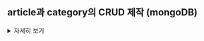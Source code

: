 ## article과 category의 CRUD 제작 (mongoDB)

<details>
  <summary>자세히 보기</summary>

  - article의 CRUD
  
    ![](https://velog.velcdn.com/images/katej927/post/c357997a-b313-450a-a8be-a0207ca92baf/image.gif)
    
    - 방법

  	  1. MongoDB 설정 ([코드 링크](https://github.com/katej927/kate-devlog/blob/main/src/libs/mongodb.ts))
         
         - MongoDB와의 연결
  
           `mongoose` 라이브러리 활용
    
         - MongoDB URI

           환경 변수로 관리되며, 이를 통해 데이터베이스에 연결함
       2. 스키마 정의 ([코드 링크](https://github.com/katej927/kate-devlog/blob/main/src/models/article.ts))

          `articleSchema`는 `title`, `content`, `category` 필드를 가지며, `content`는 `ArticleContent` 모델을, `category`는 `Category` 모델을 참조함. `timestamps` 옵션을 통해 자동으로 `createdAt`과 `updatedAt` 필드를 추가함.
       3. CRUD 구현 ([코드 링크](https://github.com/katej927/kate-devlog/tree/main/src/app/api/articles))

          - **Create**: 새 article 생성 시, `Article.create()` 사용
  
          - **Read**: article을 조회 시, `Article.find()` 또는 `Article.findOne()` 사용
          - **Update**: article 수정 시, `Article.findByIdAndUpdate()` 사용
          - **Delete**: article 삭제 시, `Article.findByIdAndDelete()` 사용
  
    - 코드 [자세히 보기 →](https://github.com/katej927/kate-devlog/tree/main/src/app/api/articles)
      
       ```tsx
       
      (... 생략)

      // GET 만 발췌
      export const GET = async (request: NextRequest) => {
        const searchTerm = request.nextUrl.searchParams.get('searchTerm')

        await connectMongoDB()

        const searchCondition = {
          $or: [
            { title: { $regex: searchTerm, $options: 'i' } },
            { 'content.text': { $regex: searchTerm, $options: 'i' } },
          ],
        }

        const articles = searchTerm
          ? await Article.aggregate([
              {
                $lookup: {
                  from: 'articlecontents',
                  localField: 'content',
                  foreignField: '_id',
                  as: 'content',
                },
              },
              {
                $unwind: {
                  path: '$content',
                  preserveNullAndEmptyArrays: true,
                },
              },
              {
                $match: searchCondition,
              },
              {
                $project: {
                  _id: 1,
                  title: 1,
                  content: { _id: 1 },
                  createdAt: 1,
                  updatedAt: 1,
                },
              },
              {
                $sort: { createdAt: -1 },
              },
            ])
          : await Article.find().sort({ createdAt: -1 })

        return NextResponse.json({ articles }, { status: 200 })
      }

      (... 생략)
      ```
      
- category의 CRUD
  
  ![](https://velog.velcdn.com/images/katej927/post/addcc05c-1049-46ab-988a-f0b2f4a505e5/image.gif)
  - 방법
    1. MongoDB 설정 ([코드 링크](https://github.com/katej927/kate-devlog/blob/main/src/libs/mongodb.ts))
        - MongoDB와의 연결
  
            - `mongoose` 라이브러리 활용
        - MongoDB URI
            - 환경 변수로 관리되며, 이를 통해 데이터베이스에 연결함
    2. 스키마 정의 ([코드 링크](https://github.com/katej927/kate-devlog/blob/main/src/models/category.ts))
        
        `categorySchema`는 `categoryName`과 `articles` 필드를 가지며, `articles`는 `Article` 모델을 참조함.
        
        - 참고 ([코드 링크](https://github.com/katej927/kate-devlog/blob/main/src/models/article.ts))

            article CRUD 시, category도 함께 업데이트됨. `articleSchema`는 `category` 필드를 참조함.
            
    3. CRUD 구현 ([코드 링크](https://github.com/katej927/kate-devlog/tree/main/src/app/api/categories))
        - **Create**: 새 category 생성 시, `Category.create()` 사용
  
        - **Read**: category를 조회 시, `Category.find()` , `findOne()`, `aggregate`를 사용
        - **Update**: category 수정 시, `Category.findOneAndUpdate()`를 사용
        - **Delete**: category 삭제 시, `Category.deleteOne()`를 사용합니다.
  - 코드 [자세히 보기 →](https://github.com/katej927/kate-devlog/tree/main/src/app/api/categories)
    
       ```tsx
       (...생략)

       // GET만 발췌
      export const GET = async (request: NextRequest) => {
        const articlesType = request.nextUrl.searchParams.get('articlesType')

        try {
          await connectMongoDB()

          let categories
          switch (articlesType) {
            case 'omit':
              categories = await Category.find({}, '-articles')
              break
            case 'count':
              categories = await Category.aggregate([
                {
                  $lookup: {
                    from: 'articles',
                    localField: 'articles',
                    foreignField: '_id',
                    as: 'articlesData',
                  },
                },
                {
                  $addFields: {
                    articleCount: { $size: '$articlesData' },
                    latestArticleTimestamp: { $max: '$articlesData.createdAt' },
                  },
                },
                {
                  $project: {
                    articlesData: 0,
                    articles: 0,
                  },
                },
              ])
              break
            default:
              throw new Error('Invalid articlesType')
          }

          return NextResponse.json(categories)
        } catch (error) {
          console.error('Error fetching categories: ', error)
          return NextResponse.json(
            { error: 'Failed to fetch categories.' },
            { status: 500 },
          )
        }
      }

       ```


- 트러블 슈팅 [다른 기록도 보기 →](https://velog.io/@katej927/Trouble-shooting-kate-devlog-article%EA%B3%BC-category%EC%9D%98-CRUD-%EC%A0%9C%EC%9E%91-%EA%B4%80%EB%A0%A8)
    
   **[ server/client component와 use hook ]**
    
   - [`src/app/editArticle/[id]/page.tsx`](https://github.com/f-lab-edu/dev-blog/pull/6/files#diff-6fa6b0eef3f04c54ed52c02dbc90275542dcecf68c81f635ae504b6421f0adaa)

   server와 client component를 처음 사용하게 되면서 사용할 수 있는 기능에 제약이 있는 것을 잘 알지 못했다.
    백엔드에서 데이터를 가져오는 로직을 위해 async/await도 써야 하고 (server component 기능) router를 사용하고 함수도 내려줘야 하는데 (client component 기능) 모두 사용하려니 계속 에러가 나서 헤맸고 매우 답답했다.

   전 회사에서라면 10분내로 답 안 나오면 바로 질문하라고 해서 사수님의 도움을 받으며 해결했을테지만 멘토링에서는 멘토님이 끝까지 찾길 추천하셨고 아니면 따끔하게 지적받기에 계속 찾아봤다.
    꽤 오랜 시간이 걸렸고 포기하고 멘토님께 그냥 질문드려 해결하고 싶은 순간들도 있었으나, 돌아올 답이 무엇인지 알 것도 같고 그냥 한 번 찾아보았다. 개발자가 스스로 찾는 것도 중요하기 때문이다. (회사에서는 시간 관계 상의 이유로 빠르게 질문하는 것을 권유한 것으로 안다.)
    아마도 에러메세지를 쳤고 원어를 해석해내는 고통을 견디면서 stackoverflow에서 우연히 use를 사용하면 해결 가능하다는 것을 봤고 그것이 내가 알지 못한 hook이며 근래에 추가 되었다는 것을 알게 되었다.
    그래서 use hook에 대해 공식문서와 블로그에서 어떤 기능을 하는 hook인지 찾아보았고 내가 원하던 기능을 하는 알맞은 function임을 알았다.
    
   뿌듯했고 성취감을 느꼈다. 얼마 전, preview 구현하면서도 이번에도 (비록 오랜 시간이 걸렸지만) 스스로 해결해냈다.
    
   **단순히 끝날 줄 알았던 update와 delete였는데 새로이 업데이트된 기능으로 구현하는데 차질이 많았고 스스로 해결하려다 보니 오랜 시간이 걸렸으나 뿌듯했다.얻은 점은 조금씩, 스스로 문제 해결하는 방법을 찾는 것 같다는 점이다. 에러 로그를 이해하고 부족하면 에러 로그를 검색하고 (원어라 고통스럽지만) issue탭이나 stackoverflow에서 나와 비슷한 문제를 겪는 이들이 있는 것을 확인하고 그들이 어떻게 해결해내고 있는지 알 수 있다.앞으로도 이런 방식을 조금 더 빨리 실행해서 스스로 해결할 때 속도를 높이는 것이 좋을 것 같다.**
</details>
